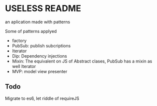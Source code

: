 # USELESS README

an aplication made with patterns

Some of patterns applyed

*  factory
*  PubSub: publish subcriptions
*  Iterator
*  Dip: Dependency injections
*  Mixin: The equivalent on JS of Abstract clases, PubSub has a mixin as well Iterator
*  MVP: model view presenter

## Todo
 Migrate to es6, let riddle of requireJS


